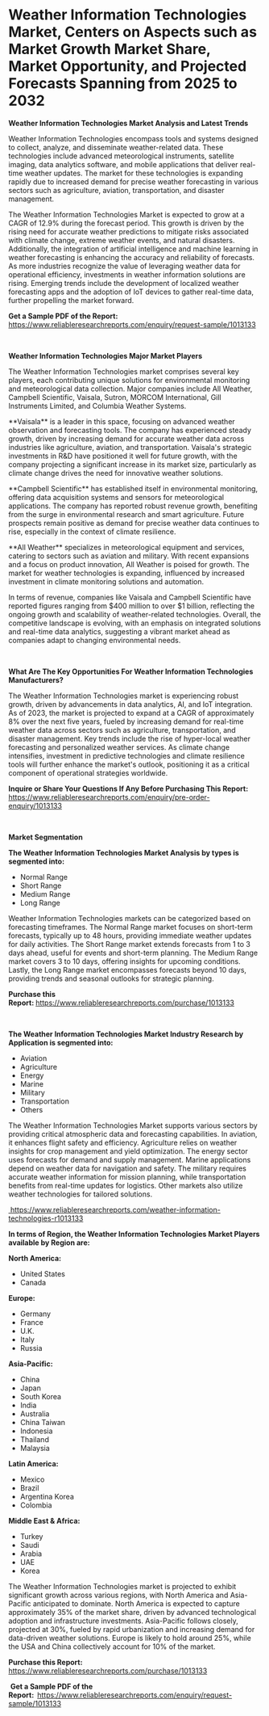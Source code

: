 <p><h1>Weather Information Technologies Market, Centers on Aspects such as Market Growth Market Share, Market Opportunity, and Projected Forecasts Spanning from 2025 to 2032</h1></p><p><strong>Weather Information Technologies Market Analysis and Latest Trends</strong></p>
<p><p>Weather Information Technologies encompass tools and systems designed to collect, analyze, and disseminate weather-related data. These technologies include advanced meteorological instruments, satellite imaging, data analytics software, and mobile applications that deliver real-time weather updates. The market for these technologies is expanding rapidly due to increased demand for precise weather forecasting in various sectors such as agriculture, aviation, transportation, and disaster management.</p><p>The Weather Information Technologies Market is expected to grow at a CAGR of 12.9% during the forecast period. This growth is driven by the rising need for accurate weather predictions to mitigate risks associated with climate change, extreme weather events, and natural disasters. Additionally, the integration of artificial intelligence and machine learning in weather forecasting is enhancing the accuracy and reliability of forecasts. As more industries recognize the value of leveraging weather data for operational efficiency, investments in weather information solutions are rising. Emerging trends include the development of localized weather forecasting apps and the adoption of IoT devices to gather real-time data, further propelling the market forward.</p></p>
<p><strong>Get a Sample PDF of the Report:&nbsp;</strong> <a href="https://www.reliableresearchreports.com/enquiry/request-sample/1013133?utm_campaign=2251&utm_medium=2&utm_source=Github&utm_content=ia&utm_term=16042025&utm_id=weather-information-technologies">https://www.reliableresearchreports.com/enquiry/request-sample/1013133</a></p>
<p>&nbsp;</p>
<p><strong>Weather Information Technologies Major Market Players</strong></p>
<p><p>The Weather Information Technologies market comprises several key players, each contributing unique solutions for environmental monitoring and meteorological data collection. Major companies include All Weather, Campbell Scientific, Vaisala, Sutron, MORCOM International, Gill Instruments Limited, and Columbia Weather Systems.</p><p>**Vaisala** is a leader in this space, focusing on advanced weather observation and forecasting tools. The company has experienced steady growth, driven by increasing demand for accurate weather data across industries like agriculture, aviation, and transportation. Vaisala's strategic investments in R&D have positioned it well for future growth, with the company projecting a significant increase in its market size, particularly as climate change drives the need for innovative weather solutions.</p><p>**Campbell Scientific** has established itself in environmental monitoring, offering data acquisition systems and sensors for meteorological applications. The company has reported robust revenue growth, benefiting from the surge in environmental research and smart agriculture. Future prospects remain positive as demand for precise weather data continues to rise, especially in the context of climate resilience.</p><p>**All Weather** specializes in meteorological equipment and services, catering to sectors such as aviation and military. With recent expansions and a focus on product innovation, All Weather is poised for growth. The market for weather technologies is expanding, influenced by increased investment in climate monitoring solutions and automation.</p><p>In terms of revenue, companies like Vaisala and Campbell Scientific have reported figures ranging from $400 million to over $1 billion, reflecting the ongoing growth and scalability of weather-related technologies. Overall, the competitive landscape is evolving, with an emphasis on integrated solutions and real-time data analytics, suggesting a vibrant market ahead as companies adapt to changing environmental needs.</p></p>
<p>&nbsp;</p>
<p><strong>What Are The Key Opportunities For Weather Information Technologies Manufacturers?</strong></p>
<p><p>The Weather Information Technologies market is experiencing robust growth, driven by advancements in data analytics, AI, and IoT integration. As of 2023, the market is projected to expand at a CAGR of approximately 8% over the next five years, fueled by increasing demand for real-time weather data across sectors such as agriculture, transportation, and disaster management. Key trends include the rise of hyper-local weather forecasting and personalized weather services. As climate change intensifies, investment in predictive technologies and climate resilience tools will further enhance the market's outlook, positioning it as a critical component of operational strategies worldwide.</p></p>
<p><strong>Inquire or Share Your Questions If Any Before Purchasing This Report:</strong> <a href="https://www.reliableresearchreports.com/enquiry/pre-order-enquiry/1013133?utm_campaign=2251&utm_medium=2&utm_source=Github&utm_content=ia&utm_term=16042025&utm_id=weather-information-technologies">https://www.reliableresearchreports.com/enquiry/pre-order-enquiry/1013133</a></p>
<p>&nbsp;</p>
<p><strong>Market Segmentation</strong></p>
<p><strong>The Weather Information Technologies Market Analysis by types is segmented into:</strong></p>
<p><ul><li>Normal Range</li><li>Short Range</li><li>Medium Range</li><li>Long Range</li></ul></p>
<p><p>Weather Information Technologies markets can be categorized based on forecasting timeframes. The Normal Range market focuses on short-term forecasts, typically up to 48 hours, providing immediate weather updates for daily activities. The Short Range market extends forecasts from 1 to 3 days ahead, useful for events and short-term planning. The Medium Range market covers 3 to 10 days, offering insights for upcoming conditions. Lastly, the Long Range market encompasses forecasts beyond 10 days, providing trends and seasonal outlooks for strategic planning.</p></p>
<p><strong>Purchase this Report:&nbsp;</strong><a href="https://www.reliableresearchreports.com/purchase/1013133?utm_campaign=2251&utm_medium=2&utm_source=Github&utm_content=ia&utm_term=16042025&utm_id=weather-information-technologies">https://www.reliableresearchreports.com/purchase/1013133</a></p>
<p>&nbsp;</p>
<p><strong>The Weather Information Technologies Market Industry Research by Application is segmented into:</strong></p>
<p><ul><li>Aviation</li><li>Agriculture</li><li>Energy</li><li>Marine</li><li>Military</li><li>Transportation</li><li>Others</li></ul></p>
<p><p>The Weather Information Technologies Market supports various sectors by providing critical atmospheric data and forecasting capabilities. In aviation, it enhances flight safety and efficiency. Agriculture relies on weather insights for crop management and yield optimization. The energy sector uses forecasts for demand and supply management. Marine applications depend on weather data for navigation and safety. The military requires accurate weather information for mission planning, while transportation benefits from real-time updates for logistics. Other markets also utilize weather technologies for tailored solutions.</p></p>
<p><a href="https://www.reliableresearchreports.com/weather-information-technologies-r1013133?utm_campaign=2251&utm_medium=2&utm_source=Github&utm_content=ia&utm_term=16042025&utm_id=weather-information-technologies">&nbsp;https://www.reliableresearchreports.com/weather-information-technologies-r1013133</a></p>
<p><strong>In terms of Region, the Weather Information Technologies Market Players available by Region are:</strong></p>
<p>
    <p> <strong> North America: </strong>
        <ul>
            <li>United States</li>
            <li>Canada</li>
        </ul>
        </p> 
    <p> <strong> Europe: </strong>
        <ul>
            <li>Germany</li>
            <li>France</li>
            <li>U.K.</li>
            <li>Italy</li>
            <li>Russia</li>
        </ul>
        </p> 
    <p> <strong> Asia-Pacific: </strong>
        <ul>
            <li>China</li>
            <li>Japan</li>
            <li>South Korea</li>
            <li>India</li>
            <li>Australia</li>
            <li>China Taiwan</li>
            <li>Indonesia</li>
            <li>Thailand</li>
            <li>Malaysia</li>
        </ul>
        </p> 
    <p> <strong> Latin America: </strong>
        <ul>
            <li>Mexico</li>
            <li>Brazil</li>
            <li>Argentina Korea</li>
            <li>Colombia</li>
        </ul>
        </p> 
    <p> <strong> Middle East & Africa: </strong>
        <ul>
            <li>Turkey</li>
            <li>Saudi</li>
            <li>Arabia</li>
            <li>UAE</li>
            <li>Korea</li>
        </ul>
    </p>
    </p>
<p><p>The Weather Information Technologies market is projected to exhibit significant growth across various regions, with North America and Asia-Pacific anticipated to dominate. North America is expected to capture approximately 35% of the market share, driven by advanced technological adoption and infrastructure investments. Asia-Pacific follows closely, projected at 30%, fueled by rapid urbanization and increasing demand for data-driven weather solutions. Europe is likely to hold around 25%, while the USA and China collectively account for 10% of the market.</p></p>
<p><strong>Purchase this Report: </strong><a href="https://www.reliableresearchreports.com/purchase/1013133?utm_campaign=2251&utm_medium=2&utm_source=Github&utm_content=ia&utm_term=16042025&utm_id=weather-information-technologies">https://www.reliableresearchreports.com/purchase/1013133</a></p>
<p>&nbsp;<strong>Get a Sample PDF of the Report:&nbsp;&nbsp;</strong><a href="https://www.reliableresearchreports.com/enquiry/request-sample/1013133?utm_campaign=2251&utm_medium=2&utm_source=Github&utm_content=ia&utm_term=16042025&utm_id=weather-information-technologies">https://www.reliableresearchreports.com/enquiry/request-sample/1013133</a></p>
<p><strong></strong></p>
<p><p></p><p></p><p></p></p>